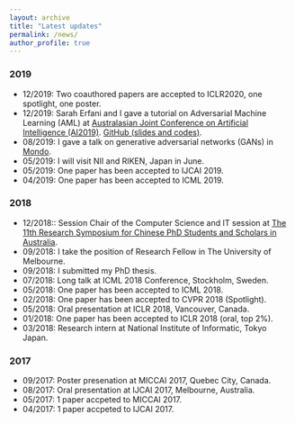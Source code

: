 ```yaml
---
layout: archive
title: "Latest updates"
permalink: /news/
author_profile: true
---
```


### 2019
* 12/2019: Two coauthored papers are accepted to ICLR2020, one spotlight, one poster.
* 12/2019: Sarah Erfani and I gave a tutorial on Adversarial Machine Learning (AML) at <a href="http://nugget.unisa.edu.au/AI2019/index.php#" target="_blank">Australasian Joint Conference on Artificial Intelligence (AI2019)</a>. <a href="https://github.com/xingjunm/AI2019_Tutorial_on_Adversarial_Machine_Learning" target="_blank">GitHub (slides and codes)</a>.
* 08/2019: I gave a talk on generative adversarial networks (GANs) in <a href="https://mondo.com.au/" target="_blank">Mondo</a>.
* 05/2019: I will visit NII and RIKEN, Japan in June.
* 05/2019: One paper has been accepted to IJCAI 2019.
* 04/2019: One paper has been accepted to ICML 2019.

### 2018
* 12/2018:: Session Chair of the Computer Science and IT session at <a href="http://www.capsaus.org/?a=3FA592EB18CBDF30" target="_blank">The 11th Research Symposium for Chinese PhD Students and Scholars in Australia</a>.
* 09/2018: I take the position of Research Fellow in The University of Melbourne.
* 09/2018: I submitted my PhD thesis.
* 07/2018: Long talk at ICML 2018 Conference, Stockholm, Sweden.
* 05/2018: One paper has been accepted to ICML 2018.
* 02/2018: One paper has been accepted to CVPR 2018 (Spotlight).
* 05/2018: Oral presentation at ICLR 2018, Vancouver, Canada.
* 01/2018: One paper has been accepted to ICLR 2018 (oral, top 2%).
* 03/2018: Research intern at National Institute of Informatic, Tokyo Japan.

### 2017
* 09/2017: Poster presenation at MICCAI 2017, Quebec City, Canada.
* 08/2017: Oral presentation at IJCAI 2017, Melbourne, Australia.
* 05/2017: 1 paper accpeted to MICCAI 2017.
* 04/2017: 1 paper accpeted to IJCAI 2017.
